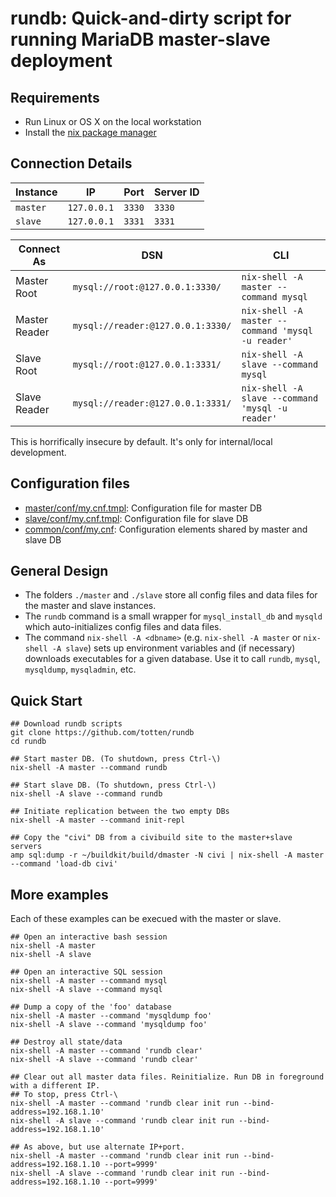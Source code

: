 # rundb: Quick-and-dirty script for running MariaDB master-slave deployment

## Requirements

* Run Linux or OS X on the local workstation
* Install the [nix package manager](https://nixos.org/nix/)

## Connection Details

| Instance    | IP           | Port      | Server ID |
|-------------|--------------|-----------|-----------|
| `master`    | `127.0.0.1`  | `3330`    | `3330`    |
| `slave`     | `127.0.0.1`  | `3331`    | `3331`    |

| Connect As       | DSN | CLI |
|------------------|-----|-----|
| Master Root      | `mysql://root:@127.0.0.1:3330/`   | `nix-shell -A master --command mysql` |
| Master Reader    | `mysql://reader:@127.0.0.1:3330/` | `nix-shell -A master --command 'mysql -u reader'` |
| Slave Root       | `mysql://root:@127.0.0.1:3331/`   | `nix-shell -A slave --command mysql` |
| Slave Reader     | `mysql://reader:@127.0.0.1:3331/` | `nix-shell -A slave --command 'mysql -u reader'` |

This is horrifically insecure by default. It's only for internal/local development.

## Configuration files

* [master/conf/my.cnf.tmpl](master/conf/my.cnf.tmpl): Configuration file for master DB
* [slave/conf/my.cnf.tmpl](slave/conf/my.cnf.tmpl): Configuration file for slave DB
* [common/conf/my.cnf](common/conf/my.cnf): Configuration elements shared by master and slave DB

## General Design

* The folders `./master` and `./slave` store all config files and data files for the master and slave instances.
* The `rundb` command is a small wrapper for `mysql_install_db` and `mysqld` which auto-initializes config files and data files.
* The command `nix-shell -A <dbname>` (e.g. `nix-shell -A master` or `nix-shell -A slave`) sets up environment variables and
  (if necessary) downloads executables for a given database.  Use it to call `rundb`, `mysql`, `mysqldump`, `mysqladmin`, etc.

## Quick Start

```
## Download rundb scripts
git clone https://github.com/totten/rundb
cd rundb

## Start master DB. (To shutdown, press Ctrl-\)
nix-shell -A master --command rundb

## Start slave DB. (To shutdown, press Ctrl-\)
nix-shell -A slave --command rundb

## Initiate replication between the two empty DBs
nix-shell -A master --command init-repl

## Copy the "civi" DB from a civibuild site to the master+slave servers
amp sql:dump -r ~/buildkit/build/dmaster -N civi | nix-shell -A master --command 'load-db civi'
```

## More examples

Each of these examples can be execued with the master or slave.

```
## Open an interactive bash session
nix-shell -A master
nix-shell -A slave

## Open an interactive SQL session
nix-shell -A master --command mysql
nix-shell -A slave --command mysql

## Dump a copy of the 'foo' database
nix-shell -A master --command 'mysqldump foo'
nix-shell -A slave --command 'mysqldump foo'

## Destroy all state/data
nix-shell -A master --command 'rundb clear'
nix-shell -A slave --command 'rundb clear'

## Clear out all master data files. Reinitialize. Run DB in foreground with a different IP.
## To stop, press Ctrl-\
nix-shell -A master --command 'rundb clear init run --bind-address=192.168.1.10'
nix-shell -A slave --command 'rundb clear init run --bind-address=192.168.1.10'

## As above, but use alternate IP+port.
nix-shell -A master --command 'rundb clear init run --bind-address=192.168.1.10 --port=9999'
nix-shell -A slave --command 'rundb clear init run --bind-address=192.168.1.10 --port=9999'
```
